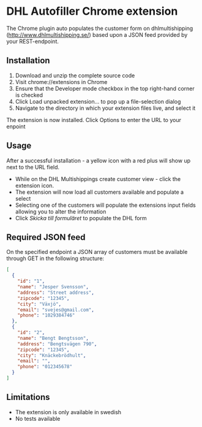 # DHL Autofiller Chrome extension

The Chrome plugin auto populates the customer form on dhlmultishipping (http://www.dhlmultishipping.se/) based upon a JSON feed provided by your REST-endpoint.

## Installation

1. Download and unzip the complete source code
2. Visit chrome://extensions in Chrome
3. Ensure that the Developer mode checkbox in the top right-hand corner is checked
4. Click Load unpacked extension… to pop up a file-selection dialog
5. Navigate to the directory in which your extension files live, and select it

The extension is now installed. Click Options to enter the URL to your enpoint

## Usage

After a successful installation - a yellow icon with a red plus will show up next to the URL field.

* While on the DHL Multishippings create customer view - click the extension icon.
* The extension will now load all customers available and populate a select
* Selecting one of the customers will populate the extensions input fields allowing you to alter the information
* Click *Skicka till formuläret* to populate the DHL form

## Required JSON feed

On the specified endpoint a JSON array of customers must be available through GET in the following structure:
```json
[
  {
    "id": "1",
    "name": "Jesper Svensson",
    "address": "Street address",
    "zipcode": "12345",
    "city": "Växjö",
    "email": "svejes@gmail.com",
    "phone": "1029384746"
  },
  {
    "id": "2",
    "name": "Bengt Bengtsson",
    "address": "Bengtsvägen 790",
    "zipcode": "12345",
    "city": "Knäckebrödhult",
    "email": "",
    "phone": "012345678"
  }
]
```

## Limitations
* The extension is only available in swedish
* No tests available

